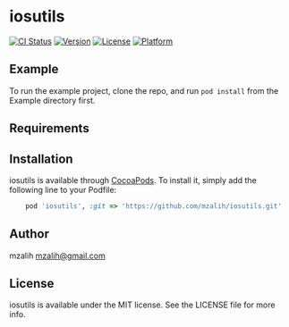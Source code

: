 # iosutils

[![CI Status](https://img.shields.io/travis/jerrydon/iosutils.svg?style=flat)](https://travis-ci.org/jerrydon/iosutils)
[![Version](https://img.shields.io/cocoapods/v/iosutils.svg?style=flat)](https://cocoapods.org/pods/iosutils)
[![License](https://img.shields.io/cocoapods/l/iosutils.svg?style=flat)](https://cocoapods.org/pods/iosutils)
[![Platform](https://img.shields.io/cocoapods/p/iosutils.svg?style=flat)](https://cocoapods.org/pods/iosutils)

## Example

To run the example project, clone the repo, and run `pod install` from the Example directory first.

## Requirements

## Installation

iosutils is available through [CocoaPods](https://cocoapods.org). To install
it, simply add the following line to your Podfile:

```ruby
    pod 'iosutils', :git => 'https://github.com/mzalih/iosutils.git'
```

## Author

mzalih  mzalih@gmail.com

## License

iosutils is available under the MIT license. See the LICENSE file for more info.
